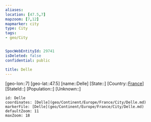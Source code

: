 ```yaml
---
aliases: 
location: [47.5,7]
mapzoom: [7,12] 
mapmarker: city 
type: City
tags:
- geo/City


SpocWebEntityId: 29741
isDeleted: false
confidential: public

title: Delle
---
```

[geo-lon::7]
[geo-lat::47.5]
[name::Delle]
[State::]
[Country::[France](geo/Continent/Europe/France.md)]
[StateId::]
[Population::]
[Unknown::]


```leaflet
id: Delle
coordinates: [Delle](geo/Continent/Europe/France/City/Delle.md)
markerFile: [Delle](geo/Continent/Europe/France/City/Delle.md)
defaultZoom: 11 
maxZoom: 18
```


